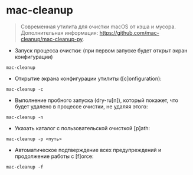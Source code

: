 # mac-cleanup

> Современная утилита для очистки macOS от кэша и мусора.
> Дополнительная информация: <https://github.com/mac-cleanup/mac-cleanup-py>.

- Запуск процесса очистки:
(при первом запуске будет открыт экран конфигурации)

`mac-cleanup`

- Открытие экрана конфигурации утилиты ([c]onfiguration):

`mac-cleanup -c`

- Выполнение пробного запуска (dry-ru[n]), который покажет, что будет удалено в процессе очистки, не удаляя этого:

`mac-cleanup -n`

- Указать каталог с пользовательской очисткой [p]ath:

`mac-cleanup -p <путь>`

- Автоматическое подтверждение всех предупреждений и продолжение работы с [f]orce:

`mac-cleanup -f`
